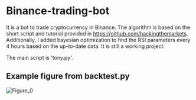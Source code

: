 # Binance-trading-bot

It is a bot to trade cryptocurrency in Binance. The algorithm is based on the short script and tutorial provided in https://github.com/hackingthemarkets. Additionally, I added bayesian optimization to find the RSI parameters every 4 hours based on the up-to-date data. It is still a working project.

The main script is 'tony.py'.

## Example figure from backtest.py
![Figure_0](https://user-images.githubusercontent.com/44211738/159064420-712c19fe-2ece-4307-bcd2-84cbf33ab7a2.png)

